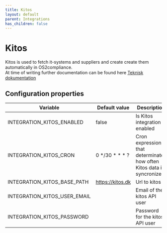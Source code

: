 ```yaml
---
title: Kitos
layout: default
parent: Integrations
has_children: false
---
```

# Kitos
Kitos is used to fetch it-systems and suppliers and create create them automatically in OS2compliance.  
At time of writing further documentation can be found here 
[Teknisk dokumentation](https://os2web.atlassian.net/wiki/spaces/KITOS/pages/657391621/Teknisk+dokumentation)  

## Configuration properties
  
| Variable          | Default value                                                       | Description                                                                                                                |
| --- |---------------------------------------------------------------------|----------------------------------------------------------------------------------------------------------------------------|
|INTEGRATION_KITOS_ENABLED| false                                                               | Is Kitos integration enabled                                                                                               |
|INTEGRATION_KITOS_CRON| 0 */30 * * * ?                                                      | Cron expression that determinates how often Kitos data is syncronize                                                       |
|INTEGRATION_KITOS_BASE_PATH| https://kitos.dk                                                    | Url to kitos                                                                                                               |
|INTEGRATION_KITOS_USER_EMAIL|                                                                     | Email of the kitos API user                                                                                                |
|INTEGRATION_KITOS_PASSWORD|                                                                     | Password for the kitos API user                                                                                            |

